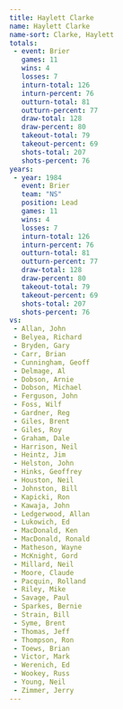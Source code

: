 ```yaml
---
title: Haylett Clarke
name: Haylett Clarke
name-sort: Clarke, Haylett
totals:
 - event: Brier
   games: 11
   wins: 4
   losses: 7
   inturn-total: 126
   inturn-percent: 76
   outturn-total: 81
   outturn-percent: 77
   draw-total: 128
   draw-percent: 80
   takeout-total: 79
   takeout-percent: 69
   shots-total: 207
   shots-percent: 76
years:
 - year: 1984
   event: Brier
   team: "NS"
   position: Lead
   games: 11
   wins: 4
   losses: 7
   inturn-total: 126
   inturn-percent: 76
   outturn-total: 81
   outturn-percent: 77
   draw-total: 128
   draw-percent: 80
   takeout-total: 79
   takeout-percent: 69
   shots-total: 207
   shots-percent: 76
vs:
 - Allan, John
 - Belyea, Richard
 - Bryden, Gary
 - Carr, Brian
 - Cunningham, Geoff
 - Delmage, Al
 - Dobson, Arnie
 - Dobson, Michael
 - Ferguson, John
 - Foss, Wilf
 - Gardner, Reg
 - Giles, Brent
 - Giles, Roy
 - Graham, Dale
 - Harrison, Neil
 - Heintz, Jim
 - Helston, John
 - Hinks, Geoffrey
 - Houston, Neil
 - Johnston, Bill
 - Kapicki, Ron
 - Kawaja, John
 - Ledgerwood, Allan
 - Lukowich, Ed
 - MacDonald, Ken
 - MacDonald, Ronald
 - Matheson, Wayne
 - McKnight, Gord
 - Millard, Neil
 - Moore, Claude
 - Pacquin, Rolland
 - Riley, Mike
 - Savage, Paul
 - Sparkes, Bernie
 - Strain, Bill
 - Syme, Brent
 - Thomas, Jeff
 - Thompson, Ron
 - Toews, Brian
 - Victor, Mark
 - Werenich, Ed
 - Wookey, Russ
 - Young, Neil
 - Zimmer, Jerry
---
```

